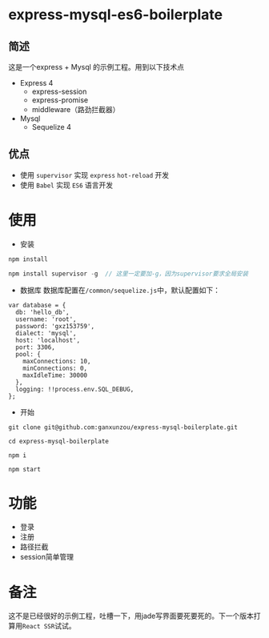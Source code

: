 # express-mysql-es6-boilerplate

## 简述
这是一个express + Mysql 的示例工程。用到以下技术点
- Express 4
  - express-session
  - express-promise
  - middleware（路劲拦截器）
- Mysql
  - Sequelize 4


## 优点

- 使用 `supervisor` 实现 `express` `hot-reload` 开发
- 使用 `Babel` 实现 `ES6` 语言开发

# 使用

- 安装

```js
npm install 

npm install supervisor -g  // 这里一定要加-g，因为supervisor要求全局安装
```

- 数据库
数据库配置在`/common/sequelize.js`中，默认配置如下：
```
var database = {
  db: 'hello_db',
  username: 'root',
  password: 'gxz153759',
  dialect: 'mysql',
  host: 'localhost',
  port: 3306,
  pool: {
    maxConnections: 10,
    minConnections: 0,
    maxIdleTime: 30000
  },
  logging: !!process.env.SQL_DEBUG,
};
```

- 开始
```
git clone git@github.com:ganxunzou/express-mysql-boilerplate.git

cd express-mysql-boilerplate

npm i 

npm start
```

# 功能
- 登录
- 注册
- 路径拦截
- session简单管理


# 备注
这不是已经很好的示例工程，吐槽一下，用jade写界面要死要死的。下一个版本打算用`React SSR`试试。
